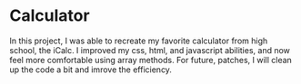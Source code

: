 # Calculator

In this project, I was able to recreate my favorite calculator from high school, the iCalc. I improved my css, html, and javascript abilities, and now feel more comfortable using array methods. For future, patches, I will clean up the code a bit and imrove the efficiency. 
